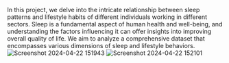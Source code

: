 In this project, we delve into the intricate relationship between sleep patterns and lifestyle habits of different individuals working in different sectors. Sleep is a fundamental aspect of human health and well-being, and understanding the factors influencing it can offer insights into improving overall quality of life. We aim to analyze a comprehensive dataset that encompasses various dimensions of sleep and lifestyle behaviors.
![Screenshot 2024-04-22 151943](https://github.com/srivastavaavijit/Sleep-Health-And-Lifecycle/assets/163127742/8b301e4b-3233-4de1-b756-9288f707978c)
![Screenshot 2024-04-22 152101](https://github.com/srivastavaavijit/Sleep-Health-And-Lifecycle/assets/163127742/bbca13fb-202d-4103-b4eb-2214fd5f27d2)
